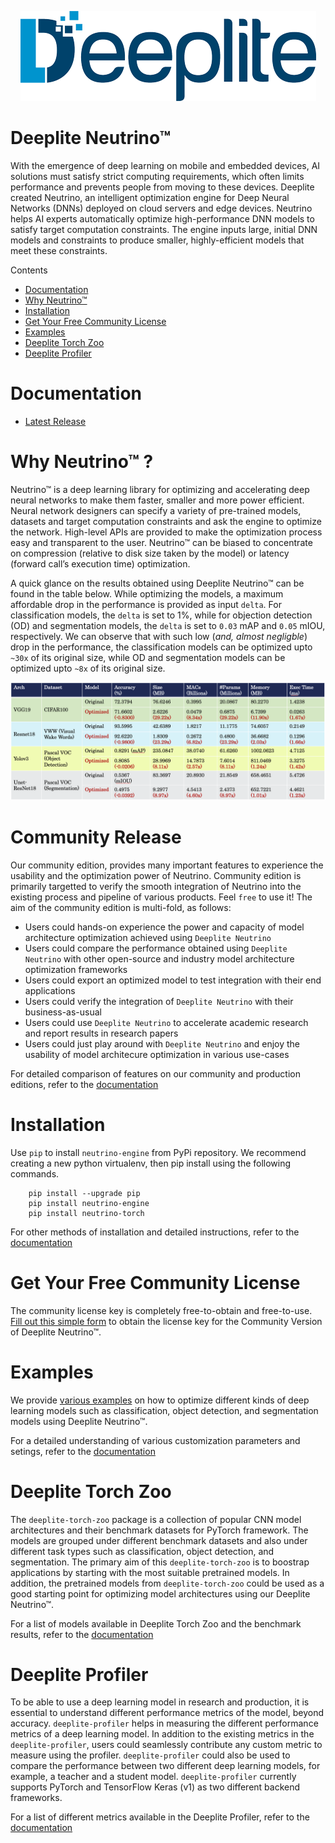 
<p align="center">
  <img src="https://raw.githubusercontent.com/Deeplite/neutrino/master/docs/media/deeplite-logo-color.png?token=AOUTTFY5EM2FIXDAS7UWAIDAPBQKU" />
</p>

# Deeplite Neutrino™

With the emergence of deep learning on mobile and embedded devices, AI solutions must satisfy strict computing requirements,
which often limits performance and prevents people from moving to these devices. Deeplite created Neutrino,
an intelligent optimization engine for Deep Neural Networks (DNNs) deployed on cloud servers and edge devices.
Neutrino helps AI experts automatically optimize high-performance DNN models to satisfy target computation constraints.
The engine inputs large, initial DNN models and constraints to produce smaller, highly-efficient models that meet these constraints.

Contents

- [Documentation](#Documentation)
- [Why Neutrino™](#Why-Neutrino™-?)
- [Installation](#Installation)
- [Get Your Free Community License](#Get-Your-Free-Community-License)
- [Examples](#Examples)
- [Deeplite Torch Zoo](#Deeplite-Torch-Zoo)
- [Deeplite Profiler](#Deeplite-Profiler)

# Documentation

* [Latest Release](https://docs.deeplite.ai/neutrino/index.html)


# Why Neutrino™ ?

Neutrino™ is a deep learning library for optimizing and accelerating deep neural networks to make them faster, smaller and more power efficient. Neural network designers can specify a variety of pre-trained models, datasets and target computation constraints and ask the engine to optimize the network. High-level APIs are provided to make the optimization process easy and transparent to the user. Neutrino™ can be biased to concentrate on compression (relative to disk size taken by the model) or latency (forward call’s execution time) optimization.

A quick glance on the results obtained using Deeplite Neutrino™ can be found in the table below. While optimizing the models, a maximum affordable drop in the performance is provided as input `delta`. For classification models, the `delta` is set to 1%, while for objection detection (OD) and segmentation models, the `delta` is set to `0.03` mAP and `0.05` mIOU, respectively. We can observe that with such low (_and, almost negligble_) drop in the performance, the classification models can be optimized upto `~30x` of its original size, while OD and segmentation models can be optimized upto `~8x` of its original size.

<p align="center">
  <img src="https://raw.githubusercontent.com/Deeplite/neutrino/master/docs/media/results.png?token=AOUTTF2TDE44UESYKO6MMOTAPBQS2" />
</p>

# Community Release

Our community edition, provides many important features to experience the usability and the optimization power of Neutrino. Community edition is primarily targetted to verify the smooth integration of Neutrino into the existing process and pipeline of various products. Feel `free` to use it! The aim of the community edition is multi-fold, as follows:

- Users could hands-on experience the power and capacity of model architecture optimization achieved using `Deeplite Neutrino`
- Users could compare the performance obtained using `Deeplite Neutrino` with other open-source and industry model architecture optimization frameworks
- Users could export an optimized model to test integration with their end applications
- Users could verify the integration of `Deeplite Neutrino` with their business-as-usual
- Users could use `Deeplite Neutrino` to accelerate academic research and report results in research papers
- Users could just play around with `Deeplite Neutrino` and enjoy the usability of model architecure optimization in various use-cases 

For detailed comparison of features on our community and production editions, refer to the [documentation](https://docs.deeplite.ai/neutrino/features.html)

# Installation

Use ``pip`` to install `neutrino-engine` from PyPi repository. We recommend creating a new python virtualenv, then pip install using the following commands.

```{.python}
    pip install --upgrade pip
    pip install neutrino-engine
    pip install neutrino-torch
```

For other methods of installation and detailed instructions, refer to the [documentation](https://docs.deeplite.ai/neutrino/install.html)

# Get Your Free Community License

The community license key is completely free-to-obtain and free-to-use. [Fill out this simple form](<https://info.deeplite.ai/community>) to obtain the license key for the Community Version of Deeplite Neutrino™.

# Examples

We provide [various examples](https://github.com/Deeplite/neutrino-examples) on how to optimize different kinds of deep learning models such as classification, object detection, and segmentation models using Deeplite Neutrino™.

For a detailed understanding of various customization parameters and setings, refer to the [documentation](https://docs.deeplite.ai/neutrino/engine.html)

# Deeplite Torch Zoo

The ``deeplite-torch-zoo`` package is a collection of popular CNN model architectures and their benchmark datasets for PyTorch framework. The models are grouped under different benchmark datasets and also under different task types such as classification, object detection, and segmentation. The primary aim of this ``deeplite-torch-zoo`` is to boostrap applications by starting with the most suitable pretrained models. In addition, the pretrained models from ``deeplite-torch-zoo`` could be used as a good starting point for optimizing model architectures using our Deeplite Neutrino™. 

For a list of models available in Deeplite Torch Zoo and the benchmark results, refer to the [documentation](https://docs.deeplite.ai/neutrino/zoo.html)

# Deeplite Profiler

To be able to use a deep learning model in research and production, it is essential to understand different performance metrics of the model, beyond accuracy.  ``deeplite-profiler`` helps in measuring the different performance metrics of a deep learning model. In addition to the existing metrics in the ``deeplite-profiler``, users could seamlessly contribute any custom metric to measure using the profiler. ``deeplite-profiler`` could also be used to compare the performance between two different deep learning models, for example, a teacher and a student model. ``deeplite-profiler`` currently supports PyTorch and TensorFlow Keras (v1) as two different backend frameworks.

For a list of different metrics available in the Deeplite Profiler, refer to the [documentation](https://docs.deeplite.ai/neutrino/profiler.html)

